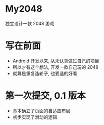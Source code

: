 # My2048
独立设计一款 2048 游戏

# 写在前面
* Android 开发以来, 从未认真做过自己的项目
* 所以才有这个想法, 开发一款自己玩的 2048
* 就算是重复造轮子, 也要造的好看

# 第一次提交, 0.1 版本
* 基本确立了页面的自适应布局
* 初步实现了滑动的逻辑

